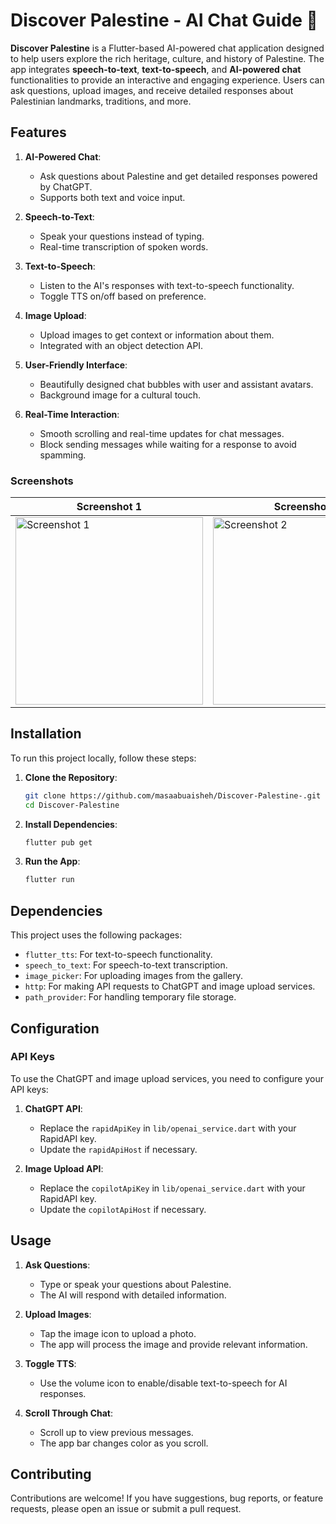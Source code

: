 # Discover Palestine - AI Chat Guide 🍉

**Discover Palestine** is a Flutter-based AI-powered chat application designed to help users explore the rich heritage, culture, and history of Palestine. The app integrates **speech-to-text**, **text-to-speech**, and **AI-powered chat** functionalities to provide an interactive and engaging experience. Users can ask questions, upload images, and receive detailed responses about Palestinian landmarks, traditions, and more.

## Features

1. **AI-Powered Chat**:
   - Ask questions about Palestine and get detailed responses powered by ChatGPT.
   - Supports both text and voice input.

2. **Speech-to-Text**:
   - Speak your questions instead of typing.
   - Real-time transcription of spoken words.

3. **Text-to-Speech**:
   - Listen to the AI's responses with text-to-speech functionality.
   - Toggle TTS on/off based on preference.

4. **Image Upload**:
   - Upload images to get context or information about them.
   - Integrated with an object detection API.

5. **User-Friendly Interface**:
   - Beautifully designed chat bubbles with user and assistant avatars.
   - Background image for a cultural touch.

6. **Real-Time Interaction**:
   - Smooth scrolling and real-time updates for chat messages.
   - Block sending messages while waiting for a response to avoid spamming.


### Screenshots

| Screenshot 1 | Screenshot 2 |
|--------------|--------------|
| <img src="https://github.com/user-attachments/assets/d513c42d-4542-4d9d-a729-dce64856be56" alt="Screenshot 1" width="300" /> | <img src="https://github.com/user-attachments/assets/7681c525-0860-4a9b-befc-11eea834dc9b" alt="Screenshot 2" width="300" /> |


## Installation 

To run this project locally, follow these steps:

1. **Clone the Repository**:
   ```bash
   git clone https://github.com/masaabuaisheh/Discover-Palestine-.git
   cd Discover-Palestine
   ```

2. **Install Dependencies**:
   ```bash
   flutter pub get
   ```

3. **Run the App**:
   ```bash
   flutter run
   ```

## Dependencies 

This project uses the following packages:

- `flutter_tts`: For text-to-speech functionality.
- `speech_to_text`: For speech-to-text transcription.
- `image_picker`: For uploading images from the gallery.
- `http`: For making API requests to ChatGPT and image upload services.
- `path_provider`: For handling temporary file storage.

## Configuration 

### API Keys
To use the ChatGPT and image upload services, you need to configure your API keys:

1. **ChatGPT API**:
   - Replace the `rapidApiKey` in `lib/openai_service.dart` with your RapidAPI key.
   - Update the `rapidApiHost` if necessary.

2. **Image Upload API**:
   - Replace the `copilotApiKey` in `lib/openai_service.dart` with your RapidAPI key.
   - Update the `copilotApiHost` if necessary.


## Usage 

1. **Ask Questions**:
   - Type or speak your questions about Palestine.
   - The AI will respond with detailed information.

2. **Upload Images**:
   - Tap the image icon to upload a photo.
   - The app will process the image and provide relevant information.

3. **Toggle TTS**:
   - Use the volume icon to enable/disable text-to-speech for AI responses.

4. **Scroll Through Chat**:
   - Scroll up to view previous messages.
   - The app bar changes color as you scroll.


## Contributing

Contributions are welcome! If you have suggestions, bug reports, or feature requests, please open an issue or submit a pull request.
